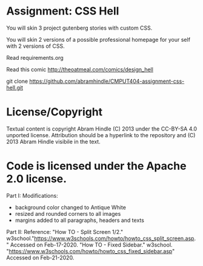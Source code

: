 Assignment: CSS Hell
====================

You will skin 3 project gutenberg stories with custom CSS.

You will skin 2 versions of a possible professional homepage for your
self with 2 versions of CSS.

Read requirements.org

Read this comic http://theoatmeal.com/comics/design_hell

git clone https://github.com/abramhindle/CMPUT404-assignment-css-hell.git

License/Copyright
=================

Textual content is copyright Abram Hindle (C) 2013 under the CC-BY-SA
4.0 unported license. Attribution should be a hyperlink to the
repository and (C) 2013 Abram Hindle visibile in the text.

Code is licensed under the Apache 2.0 license.
=================

Part I:
Modifications:
- background color changed to Antique White
- resized and rounded corners to all images
- margins added to all paragraphs, headers and texts


Part II:
Reference:
"How TO - Split Screen 1/2." w3school."https://www.w3schools.com/howto/howto_css_split_screen.asp." Accessed on Feb-17-2020.
"How TO - Fixed Sidebar." w3school. "https://www.w3schools.com/howto/howto_css_fixed_sidebar.asp" Accessed on Feb-21-2020.


